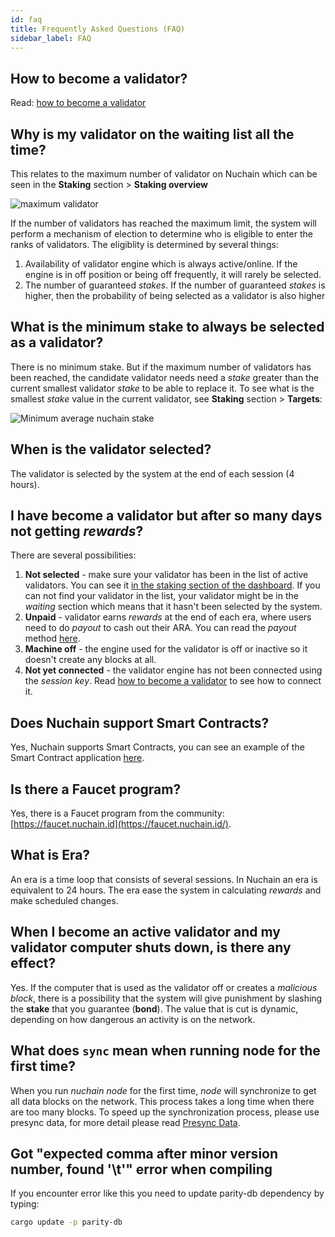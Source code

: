 ```yaml
---
id: faq
title: Frequently Asked Questions (FAQ)
sidebar_label: FAQ
---
```


<!--
This document is divided into three main topics:

- [Technical](faq-technical) for those related to application development on Nuchain.
- [Network Maintainer](faq-network-maintainer) for those related to network maintenance of Nuchain such as a validator and nominee mechanism.
- [General](faq-general) for questions related to Nuchain in general. -->

## How to become a validator?

Read: [how to become a validator](../learn/become-validator.md)

## Why is my validator on the waiting list all the time?

This relates to the maximum number of validator on Nuchain which can be seen in the **Staking**
section > **Staking overview**

![maximum validator](https://i.imgur.com/8snPCSR.png)

If the number of validators has reached the maximum limit, the system will perform a mechanism of
election to determine who is eligible to enter the ranks of validators. The eligiblity is determined
by several things:

1. Availability of validator engine which is always active/online. If the engine is in off position
   or being off frequently, it will rarely be selected.
2. The number of guaranteed _stakes_. If the number of guaranteed _stakes_ is higher, then the
   probability of being selected as a validator is also higher

## What is the minimum stake to always be selected as a validator?

There is no minimum stake. But if the maximum number of validators has been reached, the candidate
validator needs need a _stake_ greater than the current smallest validator _stake_ to be able to
replace it. To see what is the smallest _stake_ value in the current validator, see **Staking**
section > **Targets**:

![Minimum average nuchain stake](https://i.imgur.com/OTA9AfB.png)

## When is the validator selected?

The validator is selected by the system at the end of each session (4 hours).

## I have become a validator but after so many days not getting _rewards_?

There are several possibilities:

1. **Not selected** - make sure your validator has been in the list of active validators. You can
   see it [in the staking section of the dashboard](https://dashboard.nuchain.network/#/staking). If
   you can not find your validator in the list, your validator might be in the _waiting_ section
   which means that it hasn't been selected by the system.
2. **Unpaid** - validator earns _rewards_ at the end of each era, where users need to do _payout_ to
   cash out their ARA. You can read the _payout_ method
   [here](https://github.com/nusantarachain/nuchain/wiki/Payout).
3. **Machine off** - the engine used for the validator is off or inactive so it doesn't create any
   blocks at all.
4. **Not yet connected** - the validator engine has not been connected using the _session key_. Read
   [how to become a validator](../learn/become-validator.md) to see how to connect it.

## Does Nuchain support Smart Contracts?

Yes, Nuchain supports Smart Contracts, you can see an example of the Smart Contract application
[here](https://github.com/nusantarachain/onchain-apps).

## Is there a Faucet program?

Yes, there is a Faucet program from the community:
[https://faucet.nuchain.id](https://faucet.nuchain.id/).

## What is Era?

An era is a time loop that consists of several sessions. In Nuchain an era is equivalent to 24
hours. The era ease the system in calculating _rewards_ and make scheduled changes.

## When I become an active validator and my validator computer shuts down, is there any effect?

Yes. If the computer that is used as the validator off or creates a _malicious block_, there is a
possibility that the system will give punishment by slashing the **stake** that you guarantee
(**bond**). The value that is cut is dynamic, depending on how dangerous an activity is on the
network.

## What does `sync` mean when running node for the first time?

When you run _nuchain node_ for the first time, _node_ will synchronize to get all data blocks on
the network. This process takes a long time when there are too many blocks. To speed up the
synchronization process, please use presync data, for more detail please read
[Presync Data](../learn/become-validator.md#presync-data).

## Got "expected comma after minor version number, found '\t'" error when compiling

If you encounter error like this you need to update parity-db dependency by typing:

```bash
cargo update -p parity-db
```
